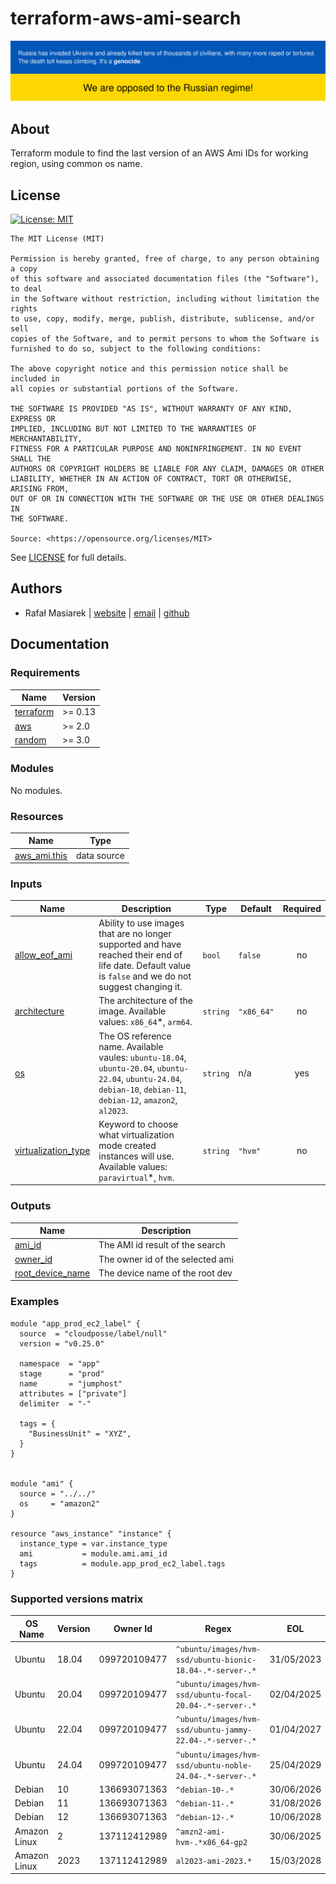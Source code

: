 
# terraform-aws-ami-search

[![WeSupportUkraine](https://raw.githubusercontent.com/Infrastrukturait/WeSupportUkraine/main/banner.svg)](https://github.com/Infrastrukturait/WeSupportUkraine)
## About

Terraform module to find the last version of an AWS Ami IDs for working region, using common os name.
## License

[![License: MIT](https://img.shields.io/badge/License-MIT-yellow.svg)](https://opensource.org/licenses/MIT)

```text
The MIT License (MIT)

Permission is hereby granted, free of charge, to any person obtaining a copy
of this software and associated documentation files (the "Software"), to deal
in the Software without restriction, including without limitation the rights
to use, copy, modify, merge, publish, distribute, sublicense, and/or sell
copies of the Software, and to permit persons to whom the Software is
furnished to do so, subject to the following conditions:

The above copyright notice and this permission notice shall be included in
all copies or substantial portions of the Software.

THE SOFTWARE IS PROVIDED "AS IS", WITHOUT WARRANTY OF ANY KIND, EXPRESS OR
IMPLIED, INCLUDING BUT NOT LIMITED TO THE WARRANTIES OF MERCHANTABILITY,
FITNESS FOR A PARTICULAR PURPOSE AND NONINFRINGEMENT. IN NO EVENT SHALL THE
AUTHORS OR COPYRIGHT HOLDERS BE LIABLE FOR ANY CLAIM, DAMAGES OR OTHER
LIABILITY, WHETHER IN AN ACTION OF CONTRACT, TORT OR OTHERWISE, ARISING FROM,
OUT OF OR IN CONNECTION WITH THE SOFTWARE OR THE USE OR OTHER DEALINGS IN
THE SOFTWARE.

Source: <https://opensource.org/licenses/MIT>
```
See [LICENSE](LICENSE) for full details.
## Authors
- Rafał Masiarek | [website](https://masiarek.pl) | [email](mailto:rafal@masiarek.pl) | [github](https://github.com/rafalmasiarek)
<!-- BEGIN_TF_DOCS -->
## Documentation


### Requirements

| Name | Version |
|------|---------|
| <a name="requirement_terraform"></a> [terraform](#requirement\_terraform) | >= 0.13 |
| <a name="requirement_aws"></a> [aws](#requirement\_aws) | >= 2.0 |
| <a name="requirement_random"></a> [random](#requirement\_random) | >= 3.0 |

### Modules

No modules.

### Resources

| Name | Type |
|------|------|
| [aws_ami.this](https://registry.terraform.io/providers/hashicorp/aws/latest/docs/data-sources/ami) | data source |

### Inputs

| Name | Description | Type | Default | Required |
|------|-------------|------|---------|:--------:|
| <a name="input_allow_eof_ami"></a> [allow\_eof\_ami](#input\_allow\_eof\_ami) | Ability to use images that are no longer supported and have reached their end of life date. Default value is `false` and we do not suggest changing it. | `bool` | `false` | no |
| <a name="input_architecture"></a> [architecture](#input\_architecture) | The architecture of the image. Available values: `x86_64`*, `arm64`. | `string` | `"x86_64"` | no |
| <a name="input_os"></a> [os](#input\_os) | The OS reference name. Available vaules: `ubuntu-18.04`, `ubuntu-20.04`, `ubuntu-22.04`, `ubuntu-24.04`, `debian-10`, `debian-11`, `debian-12`, `amazon2`, `al2023`. | `string` | n/a | yes |
| <a name="input_virtualization_type"></a> [virtualization\_type](#input\_virtualization\_type) | Keyword to choose what virtualization mode created instances will use. Available values: `paravirtual`*, `hvm`. | `string` | `"hvm"` | no |

### Outputs

| Name | Description |
|------|-------------|
| <a name="output_ami_id"></a> [ami\_id](#output\_ami\_id) | The AMI id result of the search |
| <a name="output_owner_id"></a> [owner\_id](#output\_owner\_id) | The owner id of the selected ami |
| <a name="output_root_device_name"></a> [root\_device\_name](#output\_root\_device\_name) | The device name of the root dev |

### Examples

```hcl
module "app_prod_ec2_label" {
  source  = "cloudposse/label/null"
  version = "v0.25.0"

  namespace  = "app"
  stage      = "prod"
  name       = "jumphost"
  attributes = ["private"]
  delimiter  = "-"

  tags = {
    "BusinessUnit" = "XYZ",
  }
}


module "ami" {
  source = "../../"
  os     = "amazon2"
}

resource "aws_instance" "instance" {
  instance_type = var.instance_type
  ami           = module.ami.ami_id
  tags          = module.app_prod_ec2_label.tags
}
```

<!-- END_TF_DOCS -->
### Supported versions matrix

|    OS Name   | Version | Owner Id     | Regex                                                        | EOL           |
|--------------|---------|--------------|--------------------------------------------------------------|---------------|
| Ubuntu       | 18.04   | 099720109477 | `^ubuntu/images/hvm-ssd/ubuntu-bionic-18.04-.*-server-.*`    | 31/05/2023    |
| Ubuntu       | 20.04   | 099720109477 | `^ubuntu/images/hvm-ssd/ubuntu-focal-20.04-.*-server-.*`     | 02/04/2025    |
| Ubuntu       | 22.04   | 099720109477 | `^ubuntu/images/hvm-ssd/ubuntu-jammy-22.04-.*-server-.*`     | 01/04/2027    |
| Ubuntu       | 24.04   | 099720109477 | `^ubuntu/images/hvm-ssd/ubuntu-noble-24.04-.*-server-.*`     | 25/04/2029    |
| Debian       | 10      | 136693071363 | `^debian-10-.*`                                              | 30/06/2026    |
| Debian       | 11      | 136693071363 | `^debian-11-.*`                                              | 31/08/2026    |
| Debian       | 12      | 136693071363 | `^debian-12-.*`                                              | 10/06/2028    |
| Amazon Linux | 2       | 137112412989 | `^amzn2-ami-hvm-.*x86_64-gp2`                                | 30/06/2025    |
| Amazon Linux | 2023    | 137112412989 | `al2023-ami-2023.*`                                          | 15/03/2028    |


<!-- references -->

[repo_link]: https://github.com/Infrastrukturait/terraform-aws-ami-search
